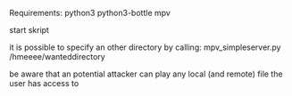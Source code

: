 
Requirements:
python3
python3-bottle
mpv


start skript

it is possible to specify an other directory by calling:
mpv_simpleserver.py /hmeeee/wanteddirectory


be aware that an potential attacker can play any local (and remote) file the user has access to

